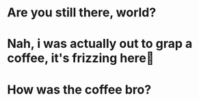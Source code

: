 # Are you still there, world?

# Nah, i was actually out to grap a coffee, it's frizzing here🤡

# How was the coffee bro?